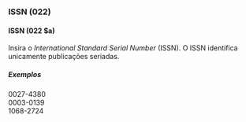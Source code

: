 ### ISSN (022)

#### ISSN (022 $a)
Insira o _International Standard Serial Number_ (ISSN). O ISSN identifica unicamente publicações seriadas.

##### Exemplos  
0027-4380  
0003-0139  
1068-2724
